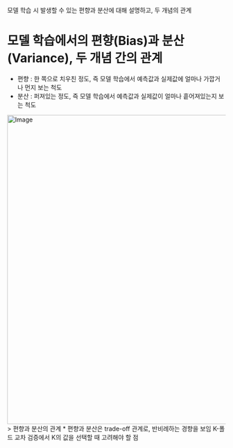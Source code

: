 모델 학습 시 발생할 수 있는 편향과 분산에 대해 설명하고, 두 개념의 관계
# 모델 학습에서의 편향(Bias)과 분산(Variance), 두 개념 간의 관계
* 편향 : 한 쪽으로 치우친 정도, 즉 모델 학습에서 예측값과 실제값에 얼마나 가깝거나 먼지 보는 척도
* 분산 : 퍼져있는 정도, 즉 모델 학습에서 예측값과 실제값이 얼마나 흩어져있는지 보는 척도
<img width="712" alt="Image" src="https://github.com/user-attachments/assets/daaab32f-f8d4-4d28-a475-3460d493239a" />
> 편향과 분산의 관계
* 편향과 분산은 trade-off 관계로, 반비례하는 경향을 보임
K-폴드 교차 검증에서 K의 값을 선택할 때 고려해야 할 점
